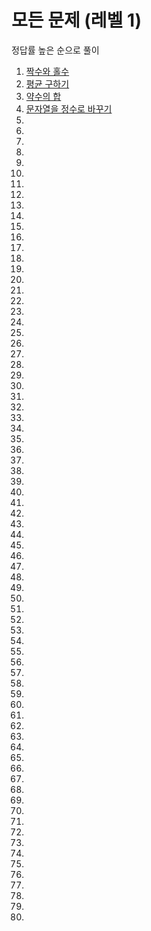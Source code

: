 # 모든 문제 (레벨 1)

정답률 높은 순으로 풀이

1. <a href="https://school.programmers.co.kr/learn/courses/30/lessons/12937">짝수와 홀수</a>
2. <a href="https://school.programmers.co.kr/learn/courses/30/lessons/12944">평균 구하기</a>
3. <a href="https://school.programmers.co.kr/learn/courses/30/lessons/12928">약수의 합</a>
4. <a href="https://school.programmers.co.kr/learn/courses/30/lessons/12925">문자열을 정수로 바꾸기</a>
5. <a href=""></a>
6. <a href=""></a>
7. <a href=""></a>
8. <a href=""></a>
9. <a href=""></a>
10. <a href=""></a>
11. <a href=""></a>
12. <a href=""></a>
13. <a href=""></a>
14. <a href=""></a>
15. <a href=""></a>
16. <a href=""></a>
17. <a href=""></a>
18. <a href=""></a>
19. <a href=""></a>
20. <a href=""></a>
21. <a href=""></a>
22. <a href=""></a>
23. <a href=""></a>
24. <a href=""></a>
25. <a href=""></a>
26. <a href=""></a>
27. <a href=""></a>
28. <a href=""></a>
29. <a href=""></a>
30. <a href=""></a>
31. <a href=""></a>
32. <a href=""></a>
33. <a href=""></a>
34. <a href=""></a>
35. <a href=""></a>
36. <a href=""></a>
37. <a href=""></a>
38. <a href=""></a>
39. <a href=""></a>
40. <a href=""></a>
41. <a href=""></a>
42. <a href=""></a>
43. <a href=""></a>
44. <a href=""></a>
45. <a href=""></a>
46. <a href=""></a>
47. <a href=""></a>
48. <a href=""></a>
49. <a href=""></a>
50. <a href=""></a>
51. <a href=""></a>
52. <a href=""></a>
53. <a href=""></a>
54. <a href=""></a>
55. <a href=""></a>
56. <a href=""></a>
57. <a href=""></a>
58. <a href=""></a>
59. <a href=""></a>
60. <a href=""></a>
61. <a href=""></a>
62. <a href=""></a>
63. <a href=""></a>
64. <a href=""></a>
65. <a href=""></a>
66. <a href=""></a>
67. <a href=""></a>
68. <a href=""></a>
69. <a href=""></a>
70. <a href=""></a>
71. <a href=""></a>
72. <a href=""></a>
73. <a href=""></a>
74. <a href=""></a>
75. <a href=""></a>
76. <a href=""></a>
77. <a href=""></a>
78. <a href=""></a>
79. <a href=""></a>
80. <a href=""></a>
